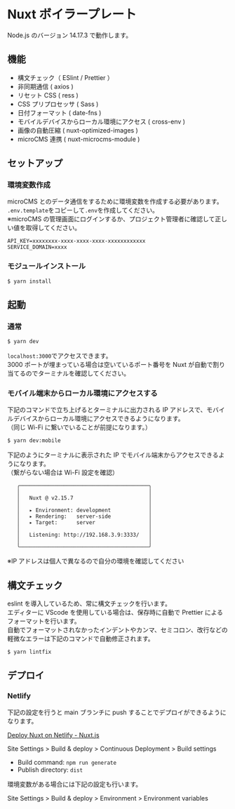 # Nuxt ボイラープレート

Node.js のバージョン 14.17.3 で動作します。

## 機能

- 構文チェック（ ESlint / Prettier ）
- 非同期通信 ( axios )
- リセット CSS ( ress )
- CSS プリプロセッサ ( Sass )
- 日付フォーマット ( date-fns )
- モバイルデバイスからローカル環境にアクセス ( cross-env )
- 画像の自動圧縮 ( nuxt-optimized-images )
- microCMS 連携 ( nuxt-microcms-module )

## セットアップ

### 環境変数作成

microCMS とのデータ通信をするために環境変数を作成する必要があります。<br>
`.env.template`をコピーして`.env`を作成してください。<br>
※microCMS の管理画面にログインするか、プロジェクト管理者に確認して正しい値を取得してください。

```
API_KEY=xxxxxxxx-xxxx-xxxx-xxxx-xxxxxxxxxxxx
SERVICE_DOMAIN=xxxx
```

### モジュールインストール

```bash
$ yarn install
```

## 起動

### 通常

```bash
$ yarn dev
```

`localhost:3000`でアクセスできます。<br>
3000 ポートが埋まっている場合は空いているポート番号を Nuxt が自動で割り当てるのでターミナルを確認してください。

### モバイル端末からローカル環境にアクセスする

下記のコマンドで立ち上げるとターミナルに出力される IP アドレスで、モバイルデバイスからローカル環境にアクセスできるようになります。<br>（同じ Wi-Fi に繋いでいることが前提になります。）

```bash
$ yarn dev:mobile
```

下記のようにターミナルに表示された IP でモバイル端末からアクセスできるようになります。<br>（繋がらない場合は Wi-Fi 設定を確認）

```
   ╭─────────────────────────────────────────╮
   │                                         │
   │   Nuxt @ v2.15.7                        │
   │                                         │
   │   ▸ Environment: development            │
   │   ▸ Rendering:   server-side            │
   │   ▸ Target:      server                 │
   │                                         │
   │   Listening: http://192.168.3.9:3333/   │
   │                                         │
   ╰─────────────────────────────────────────╯
```

※IP アドレスは個人で異なるので自分の環境を確認してください

## 構文チェック

eslint を導入しているため、常に構文チェックを行います。<br>エディターに VScode を使用している場合は、保存時に自動で Prettier によるフォーマットを行います。<br>自動でフォーマットされなかったインデントやカンマ、セミコロン、改行などの軽微なエラーは下記のコマンドで自動修正されます。

```bash
$ yarn lintfix
```

## デプロイ

### Netlify

下記の設定を行うと main ブランチに push することでデプロイができるようになります。

[Deploy Nuxt on Netlify - Nuxt.js](https://ja.nuxtjs.org/docs/2.x/deployment/netlify-deployment)

Site Settings > Build & deploy > Continuous Deployment > Build settings

- Build command: `npm run generate`
- Publish directory: `dist`

環境変数がある場合には下記の設定も行います。

Site Settings > Build & deploy > Environment > Environment variables
